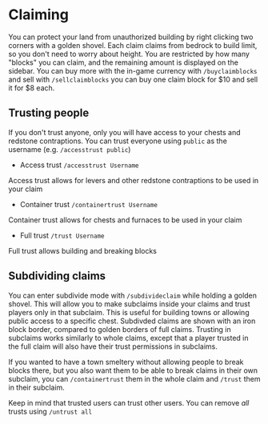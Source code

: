# Claiming

You can protect your land from unauthorized building by right clicking two corners with a golden shovel.
Each claim claims from bedrock to build limit, so you don't need to worry about height.
You are restricted by how many "blocks" you can claim, and the remaining amount is displayed on the sidebar.
You can buy more with the in-game currency with `/buyclaimblocks` and sell with `/sellclaimblocks` you can buy
one claim block for $10 and sell it for $8 each.

## Trusting people

If you don't trust anyone, only you will have access to your chests and redstone contraptions.
You can trust everyone using `public` as the username (e.g. `/accesstrust public`)

* Access trust `/accesstrust Username`

Access trust allows for levers and other redstone contraptions to be used in your claim

* Container trust `/containertrust Username`

Container trust allows for chests and furnaces to be used in your claim

* Full trust `/trust Username`

Full trust allows building and breaking blocks

## Subdividing claims

You can enter subdivide mode with `/subdivideclaim` while holding a golden shovel. This will allow you to make
subclaims inside your claims and trust players only in that subclaim. This is useful for building towns or allowing
public access to a specific chest. Subdivded claims are shown with an iron block border, compared to golden borders
of full claims. Trusting in subclaims works similarly to whole claims, except that a player trusted in the full
claim will also have their trust permissions in subclaims.

If you wanted to have a town smeltery without allowing people to break blocks there, but you also want them to be
able to break claims in their own subclaim, you can `/containertrust` them in the whole claim and `/trust` them
in their subclaim.

Keep in mind that trusted users can trust other users. You can remove *all* trusts using `/untrust all`
